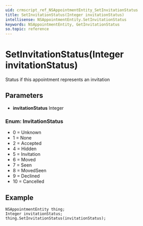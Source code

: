 ```yaml
---
uid: crmscript_ref_NSAppointmentEntity_SetInvitationStatus
title: SetInvitationStatus(Integer invitationStatus)
intellisense: NSAppointmentEntity.SetInvitationStatus
keywords: NSAppointmentEntity, GetInvitationStatus
so.topic: reference
---
```


# SetInvitationStatus(Integer invitationStatus)

Status if this appointment represents an invitation

## Parameters

* **invitationStatus** Integer

### Enum: InvitationStatus

* 0 = Unknown
* 1 = None
* 2 = Accepted
* 4 = Hidden
* 5 = Invitation
* 6 = Moved
* 7 = Seen
* 8 = MovedSeen
* 9 = Declined
* 10 = Cancelled

## Example

```crmscript
NSAppointmentEntity thing;
Integer invitationStatus;
thing.SetInvitationStatus(invitationStatus);
```
